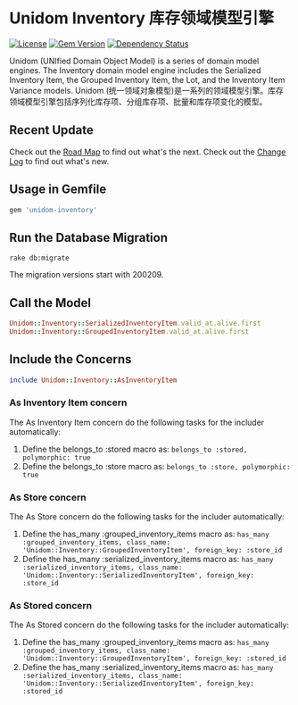 # Unidom Inventory 库存领域模型引擎

[![License](https://img.shields.io/badge/license-MIT-green.svg)](http://opensource.org/licenses/MIT)
[![Gem Version](https://badge.fury.io/rb/unidom-inventory.svg)](https://badge.fury.io/rb/unidom-inventory)
[![Dependency Status](https://gemnasium.com/badges/github.com/topbitdu/unidom-inventory.svg)](https://gemnasium.com/github.com/topbitdu/unidom-inventory)

Unidom (UNIfied Domain Object Model) is a series of domain model engines. The Inventory domain model engine includes the Serialized Inventory Item, the Grouped Inventory Item, the Lot, and the Inventory Item Variance models.
Unidom (统一领域对象模型)是一系列的领域模型引擎。库存领域模型引擎包括序列化库存项、分组库存项、批量和库存项变化的模型。

## Recent Update
Check out the [Road Map](ROADMAP.md) to find out what's the next.
Check out the [Change Log](CHANGELOG.md) to find out what's new.



## Usage in Gemfile

```ruby
gem 'unidom-inventory'
```



## Run the Database Migration

```shell
rake db:migrate
```
The migration versions start with 200209.



## Call the Model
```ruby
Unidom::Inventory::SerializedInventoryItem.valid_at.alive.first
Unidom::Inventory::GroupedInventoryItem.valid_at.alive.first
```



## Include the Concerns
```ruby
include Unidom::Inventory::AsInventoryItem
```

### As Inventory Item concern
The As Inventory Item concern do the following tasks for the includer automatically: 
1. Define the belongs_to :stored macro as: ``belongs_to :stored, polymorphic: true``
2. Define the belongs_to :store macro as: ``belongs_to :store, polymorphic: true``

### As Store concern
The As Store concern do the following tasks for the includer automatically: 
1. Define the has_many :grouped_inventory_items macro as: ``has_many :grouped_inventory_items, class_name: 'Unidom::Inventory::GroupedInventoryItem', foreign_key: :store_id``
2. Define the has_many :serialized_inventory_items macro as: ``has_many :serialized_inventory_items, class_name: 'Unidom::Inventory::SerializedInventoryItem', foreign_key: :store_id``

### As Stored concern
The As Stored concern do the following tasks for the includer automatically: 
1. Define the has_many :grouped_inventory_items macro as: ``has_many :grouped_inventory_items, class_name: 'Unidom::Inventory::GroupedInventoryItem', foreign_key: :stored_id``
2. Define the has_many :serialized_inventory_items macro as: ``has_many :serialized_inventory_items, class_name: 'Unidom::Inventory::SerializedInventoryItem', foreign_key: :stored_id``
